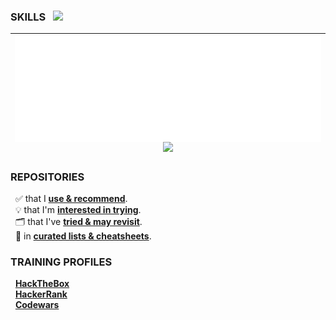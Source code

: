 ### SKILLS &nbsp; <img width="150px" src="https://skillicons.dev/icons?i=linux,windows,gcp" /> <!-- azure githubactions azure -->
| <img src="/github-metrics.svg" align="center" /><br><img src="https://skillicons.dev/icons?i=postgres,wasm,bootstrap,wordpress,git,postman,docker,clodflare&perline=9" /> <!-- sqlite regex react nextjs graphql pytorch tensorflow nodejs nginx -->  | 
| :-: |

### REPOSITORIES
&nbsp; ✅ that I [**use & recommend**](https://github.com/stars/nomadicGopher/lists/software-i-use).  
&nbsp; 💡 that I'm [**interested in trying**](https://github.com/stars/nomadicGopher/lists/interested-in).  
&nbsp; 🗂️ that I've [**tried & may revisit**](https://github.com/stars/nomadicGopher/lists/archives).  
&nbsp; 🧾 in [**curated lists & cheatsheets**](https://github.com/stars/nomadicGopher/lists/lists-cheat-sheets).  

### TRAINING PROFILES
&nbsp; **[HackTheBox](https://app.hackthebox.com/users/2141921)**  
&nbsp; **[HackerRank](https://hackerrank.com/profile/nomadicGopher)**  
&nbsp; **[Codewars](https://codewars.com/users/nomadicGopher)**

<!-- 
  TODO: https://docs.github.com/en/actions/monitoring-and-troubleshooting-workflows/monitoring-workflows/adding-a-workflow-status-badge
  ! wasm not showing up on metrics svg. Should show at-least .01 %
  Metrics > Playground > https://metrics.lecoq.io
-->
